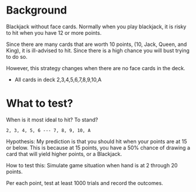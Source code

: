 # Background
Blackjack without face cards.
Normally when you play blackjack, it is risky to hit when you have 12 or more points.

Since there are many cards that are worth 10 points, (10, Jack, Queen, and King), it is ill-advised to hit. Since there is a high chance you will bust trying to do so.

However, this strategy changes when there are no face cards in the deck.

* All cards in deck 2,3,4,5,6,7,8,9,10,A


# What to test?

When is it most ideal to hit? To stand?

`2, 3, 4, 5, 6 --- 7, 8, 9, 10, A`

Hypothesis:
My prediction is that you should hit when your points are at 15 or below. This is because at 15 points, you have a 50% chance of drawing a card that will yield higher points, or a Blackjack.


How to test this:
Simulate game situation when hand is at 2 through 20 points.

Per each point, test at least 1000 trials and record the outcomes.
